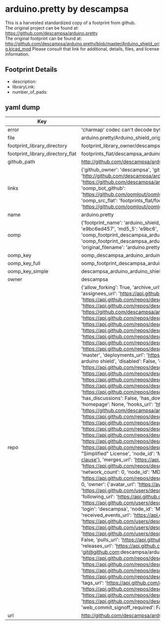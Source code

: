 # arduino.pretty by descampsa  
This is a harvested standardized copy of a footprint from github.  
The original project can be found at:  
https://github.com/descampsa/arduino.pretty  
The original footprint can be found at:
http://github.com/descampsa/arduino.pretty/blob/master/Arduino_shield_orig.kicad_mod
Please consult that link for additional, details, files, and license information.  
## Footprint Details
* description:   
* libraryLink:   
* number_of_pads:   
## yaml dump  
| Key | Value |  
| --- | --- |  
| error | 'charmap' codec can't decode byte 0x90 in position 2879: character maps to <undefined> |  
| file | arduino.pretty/Arduino_shield_orig.kicad_mod |  
| footprint_library_directory | footprint_library_owner/descampsa_arduino.pretty |  
| footprint_library_directory_flat | footprints_flat/descampsa_arduino_arduino_shield_orig/working |  
| github_path | http://github.com/descampsa/arduino.pretty/blob/master/Arduino_shield_orig.kicad_mod |  
| links | {'github_owner': 'descampsa', 'github_repo_name': 'arduino.pretty', 'github_src': 'http://github.com/descampsa/arduino.pretty/blob/master/Arduino_shield_orig.kicad_mod', 'github_src_repo': 'https://github.com/descampsa/arduino.pretty', 'oomp_bot': 'footprints/descampsa_arduino_arduino_shield_orig/working', 'oomp_bot_github': 'https://github.com/oomlout/oomlout_oomp_footprint_bot/tree/main/footprints/descampsa_arduino_arduino_shield_orig/working', 'oomp_src_flat': 'footprints_flat/footprints_flat/descampsa_arduino_arduino_shield_orig/working', 'oomp_src_flat_github': 'https://github.com/oomlout/oomlout_oomp_footprint_src/tree/main/footprints_flat/descampsa_arduino_arduino_shield_orig/working'} |  
| name | arduino.pretty |  
| oomp | {'footprint_name': 'arduino_shield_orig', 'library_name': 'arduino', 'md5': 'e9bc6ed4573ecf5f7081eafc9a11db46', 'md5_10': 'e9bc6ed457', 'md5_5': 'e9bc6', 'md5_6': 'e9bc6e', 'oomp_key': 'oomp_descampsa_arduino_arduino_shield_orig', 'oomp_key_extra': 'oomp_footprint_descampsa_arduino_arduino_shield_orig', 'oomp_key_full': 'oomp_footprint_descampsa_arduino_arduino_shield_orig_e9bc6e', 'oomp_key_simple': 'descampsa_arduino_arduino_shield_orig', 'original_filename': 'arduino.pretty/Arduino_shield_orig.kicad_mod', 'owner_name': 'descampsa'} |  
| oomp_key | oomp_descampsa_arduino_arduino_shield_orig |  
| oomp_key_full | oomp_footprint_descampsa_arduino_arduino_shield_orig |  
| oomp_key_simple | descampsa_arduino_arduino_shield_orig |  
| owner | descampsa |  
| repo | {'allow_forking': True, 'archive_url': 'https://api.github.com/repos/descampsa/arduino.pretty/{archive_format}{/ref}', 'archived': False, 'assignees_url': 'https://api.github.com/repos/descampsa/arduino.pretty/assignees{/user}', 'blobs_url': 'https://api.github.com/repos/descampsa/arduino.pretty/git/blobs{/sha}', 'branches_url': 'https://api.github.com/repos/descampsa/arduino.pretty/branches{/branch}', 'clone_url': 'https://github.com/descampsa/arduino.pretty.git', 'collaborators_url': 'https://api.github.com/repos/descampsa/arduino.pretty/collaborators{/collaborator}', 'comments_url': 'https://api.github.com/repos/descampsa/arduino.pretty/comments{/number}', 'commits_url': 'https://api.github.com/repos/descampsa/arduino.pretty/commits{/sha}', 'compare_url': 'https://api.github.com/repos/descampsa/arduino.pretty/compare/{base}...{head}', 'contents_url': 'https://api.github.com/repos/descampsa/arduino.pretty/contents/{+path}', 'contributors_url': 'https://api.github.com/repos/descampsa/arduino.pretty/contributors', 'created_at': '2016-10-15T17:18:58Z', 'default_branch': 'master', 'deployments_url': 'https://api.github.com/repos/descampsa/arduino.pretty/deployments', 'description': 'kicad footprints for arduino shield', 'disabled': False, 'downloads_url': 'https://api.github.com/repos/descampsa/arduino.pretty/downloads', 'events_url': 'https://api.github.com/repos/descampsa/arduino.pretty/events', 'fork': False, 'forks': 0, 'forks_count': 0, 'forks_url': 'https://api.github.com/repos/descampsa/arduino.pretty/forks', 'full_name': 'descampsa/arduino.pretty', 'git_commits_url': 'https://api.github.com/repos/descampsa/arduino.pretty/git/commits{/sha}', 'git_refs_url': 'https://api.github.com/repos/descampsa/arduino.pretty/git/refs{/sha}', 'git_tags_url': 'https://api.github.com/repos/descampsa/arduino.pretty/git/tags{/sha}', 'git_url': 'git://github.com/descampsa/arduino.pretty.git', 'has_discussions': False, 'has_downloads': True, 'has_issues': True, 'has_pages': False, 'has_projects': True, 'has_wiki': True, 'homepage': None, 'hooks_url': 'https://api.github.com/repos/descampsa/arduino.pretty/hooks', 'html_url': 'https://github.com/descampsa/arduino.pretty', 'id': 71002349, 'is_template': False, 'issue_comment_url': 'https://api.github.com/repos/descampsa/arduino.pretty/issues/comments{/number}', 'issue_events_url': 'https://api.github.com/repos/descampsa/arduino.pretty/issues/events{/number}', 'issues_url': 'https://api.github.com/repos/descampsa/arduino.pretty/issues{/number}', 'keys_url': 'https://api.github.com/repos/descampsa/arduino.pretty/keys{/key_id}', 'labels_url': 'https://api.github.com/repos/descampsa/arduino.pretty/labels{/name}', 'language': None, 'languages_url': 'https://api.github.com/repos/descampsa/arduino.pretty/languages', 'license': {'key': 'bsd-2-clause', 'name': 'BSD 2-Clause "Simplified" License', 'node_id': 'MDc6TGljZW5zZTQ=', 'spdx_id': 'BSD-2-Clause', 'url': 'https://api.github.com/licenses/bsd-2-clause'}, 'merges_url': 'https://api.github.com/repos/descampsa/arduino.pretty/merges', 'milestones_url': 'https://api.github.com/repos/descampsa/arduino.pretty/milestones{/number}', 'mirror_url': None, 'name': 'arduino.pretty', 'network_count': 0, 'node_id': 'MDEwOlJlcG9zaXRvcnk3MTAwMjM0OQ==', 'notifications_url': 'https://api.github.com/repos/descampsa/arduino.pretty/notifications{?since,all,participating}', 'open_issues': 0, 'open_issues_count': 0, 'owner': {'avatar_url': 'https://avatars.githubusercontent.com/u/7195391?v=4', 'events_url': 'https://api.github.com/users/descampsa/events{/privacy}', 'followers_url': 'https://api.github.com/users/descampsa/followers', 'following_url': 'https://api.github.com/users/descampsa/following{/other_user}', 'gists_url': 'https://api.github.com/users/descampsa/gists{/gist_id}', 'gravatar_id': '', 'html_url': 'https://github.com/descampsa', 'id': 7195391, 'login': 'descampsa', 'node_id': 'MDQ6VXNlcjcxOTUzOTE=', 'organizations_url': 'https://api.github.com/users/descampsa/orgs', 'received_events_url': 'https://api.github.com/users/descampsa/received_events', 'repos_url': 'https://api.github.com/users/descampsa/repos', 'site_admin': False, 'starred_url': 'https://api.github.com/users/descampsa/starred{/owner}{/repo}', 'subscriptions_url': 'https://api.github.com/users/descampsa/subscriptions', 'type': 'User', 'url': 'https://api.github.com/users/descampsa'}, 'private': False, 'pulls_url': 'https://api.github.com/repos/descampsa/arduino.pretty/pulls{/number}', 'pushed_at': '2016-10-15T17:25:56Z', 'releases_url': 'https://api.github.com/repos/descampsa/arduino.pretty/releases{/id}', 'size': 3, 'ssh_url': 'git@github.com:descampsa/arduino.pretty.git', 'stargazers_count': 1, 'stargazers_url': 'https://api.github.com/repos/descampsa/arduino.pretty/stargazers', 'statuses_url': 'https://api.github.com/repos/descampsa/arduino.pretty/statuses/{sha}', 'subscribers_count': 2, 'subscribers_url': 'https://api.github.com/repos/descampsa/arduino.pretty/subscribers', 'subscription_url': 'https://api.github.com/repos/descampsa/arduino.pretty/subscription', 'svn_url': 'https://github.com/descampsa/arduino.pretty', 'tags_url': 'https://api.github.com/repos/descampsa/arduino.pretty/tags', 'teams_url': 'https://api.github.com/repos/descampsa/arduino.pretty/teams', 'temp_clone_token': None, 'topics': [], 'trees_url': 'https://api.github.com/repos/descampsa/arduino.pretty/git/trees{/sha}', 'updated_at': '2022-04-18T21:02:51Z', 'url': 'https://api.github.com/repos/descampsa/arduino.pretty', 'visibility': 'public', 'watchers': 1, 'watchers_count': 1, 'web_commit_signoff_required': False} |  
| url | http://github.com/descampsa/arduino.pretty |  

